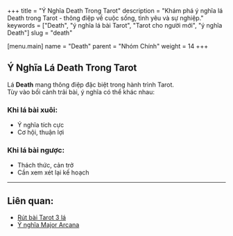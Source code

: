 +++
title = "Ý Nghĩa Death Trong Tarot"
description = "Khám phá ý nghĩa lá Death trong Tarot - thông điệp về cuộc sống, tình yêu và sự nghiệp."
keywords = ["Death", "ý nghĩa lá bài Tarot", "Tarot cho người mới", "ý nghĩa Death"]
slug = "death"

[menu.main]
name = "Death"
parent = "Nhóm Chính"
weight = 14
+++

## Ý Nghĩa Lá Death Trong Tarot

Lá **Death** mang thông điệp đặc biệt trong hành trình Tarot.  
Tùy vào bối cảnh trải bài, ý nghĩa có thể khác nhau:

### Khi lá bài xuôi:
- Ý nghĩa tích cực  
- Cơ hội, thuận lợi  

### Khi lá bài ngược:
- Thách thức, cản trở  
- Cần xem xét lại kế hoạch  

---

## Liên quan:
- [Rút bài Tarot 3 lá](../../)
- [Ý nghĩa Major Arcana](../)

